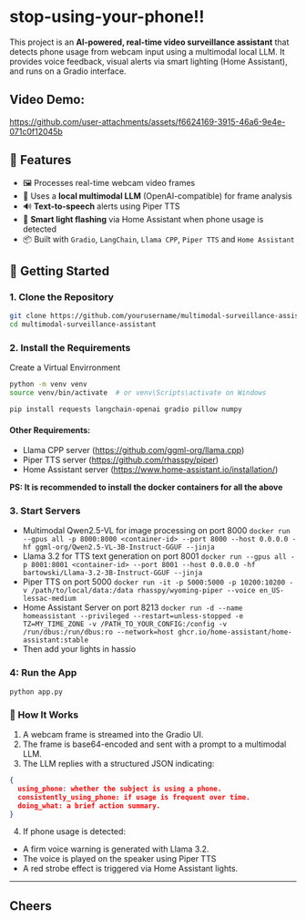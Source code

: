 # stop-using-your-phone!!

This project is an **AI-powered, real-time video surveillance assistant** that detects phone usage from webcam input using a multimodal local LLM. It provides voice feedback, visual alerts via smart lighting (Home Assistant), and runs on a Gradio interface.

## Video Demo:


https://github.com/user-attachments/assets/f6624169-3915-46a6-9e4e-071c0f12045b



## 🧠 Features

- 🖼️ Processes real-time webcam video frames
- 🤖 Uses a **local multimodal LLM** (OpenAI-compatible) for frame analysis
- 🔊 **Text-to-speech** alerts using Piper TTS
- 🚨 **Smart light flashing** via Home Assistant when phone usage is detected
- 📦 Built with `Gradio`, `LangChain`, `Llama CPP`, `Piper TTS` and `Home Assistant`

## 🚀 Getting Started

### 1. Clone the Repository

```bash
git clone https://github.com/yourusername/multimodal-surveillance-assistant.git
cd multimodal-surveillance-assistant
```
### 2. Install the Requirements

Create a Virtual Envirronment

```bash
python -m venv venv
source venv/bin/activate  # or venv\Scripts\activate on Windows
```

```bash
pip install requests langchain-openai gradio pillow numpy
```
#### Other Requirements:
- Llama CPP server (https://github.com/ggml-org/llama.cpp)
- Piper TTS server (https://github.com/rhasspy/piper)
- Home Assistant server (https://www.home-assistant.io/installation/)

**PS: It is recommended to install the docker containers for all the above**

### 3. Start Servers

- Multimodal Qwen2.5-VL for image processing on port 8000 `docker run --gpus all -p 8000:8000 <container-id> --port 8000 --host 0.0.0.0 -hf ggml-org/Qwen2.5-VL-3B-Instruct-GGUF --jinja`
- Llama 3.2 for TTS text generation on port 8001 `docker run --gpus all -p 8001:8001 <container-id> --port 8001 --host 0.0.0.0 -hf bartowski/Llama-3.2-3B-Instruct-GGUF --jinja`
- Piper TTS on port 5000 `docker run -it -p 5000:5000 -p 10200:10200 -v /path/to/local/data:/data rhasspy/wyoming-piper --voice en_US-lessac-medium`
- Home Assistant Server on port 8213 `docker run -d --name homeassistant --privileged --restart=unless-stopped -e TZ=MY_TIME_ZONE -v /PATH_TO_YOUR_CONFIG:/config -v /run/dbus:/run/dbus:ro --network=host ghcr.io/home-assistant/home-assistant:stable`
- Then add your lights in hassio

### 4: Run the App
`python app.py`

### 📸 How It Works

1. A webcam frame is streamed into the Gradio UI.
2. The frame is base64-encoded and sent with a prompt to a multimodal LLM.
3. The LLM replies with a structured JSON indicating:
```json
{
  using_phone: whether the subject is using a phone.
  consistently_using_phone: if usage is frequent over time.
  doing_what: a brief action summary.
}
```
4. If phone usage is detected:
  - A firm voice warning is generated with Llama 3.2.
  - The voice is played on the speaker using Piper TTS
  - A red strobe effect is triggered via Home Assistant lights.

---
**Cheers**
---

